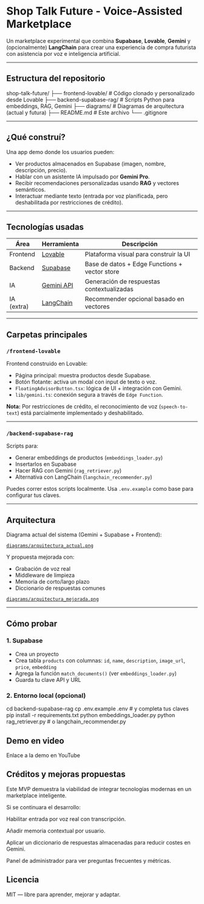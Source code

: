 # Shop Talk Future - Voice-Assisted Marketplace

Un marketplace experimental que combina **Supabase**, **Lovable**, **Gemini** y (opcionalmente) **LangChain** para crear una experiencia de compra futurista con asistencia por voz e inteligencia artificial.

---

## Estructura del repositorio

shop-talk-future/
├── frontend-lovable/ # Código clonado y personalizado desde Lovable
├── backend-supabase-rag/ # Scripts Python para embeddings, RAG, Gemini
├── diagrams/ # Diagramas de arquitectura (actual y futura)
├── README.md # Este archivo
└── .gitignore


---

## ¿Qué construí?

Una app demo donde los usuarios pueden:

- Ver productos almacenados en Supabase (imagen, nombre, descripción, precio).
- Hablar con un asistente IA impulsado por **Gemini Pro**.
- Recibir recomendaciones personalizadas usando **RAG** y vectores semánticos.
- Interactuar mediante texto (entrada por voz planificada, pero deshabilitada por restricciones de crédito).

---

## Tecnologías usadas

| Área        | Herramienta                 | Descripción                                     |
|-------------|-----------------------------|-------------------------------------------------|
| Frontend    | [Lovable](https://lovable.so) | Plataforma visual para construir la UI         |
| Backend     | [Supabase](https://supabase.com) | Base de datos + Edge Functions + vector store  |
| IA          | [Gemini API](https://aistudio.google.com/app/prompts/new_chat) | Generación de respuestas contextualizadas       |
| IA (extra)  | [LangChain](https://www.langchain.com/) | Recommender opcional basado en vectores        |

---

## Carpetas principales

### `/frontend-lovable`

Frontend construido en Lovable:

- Página principal: muestra productos desde Supabase.
- Botón flotante: activa un modal con input de texto o voz.
- `FloatingAdvisorButton.tsx`: lógica de UI + integración con Gemini.
- `lib/gemini.ts`: conexión segura a través de `Edge Function`.

**Nota:** Por restricciones de crédito, el reconocimiento de voz (`speech-to-text`) está parcialmente implementado y deshabilitado.

---

### `/backend-supabase-rag`

Scripts para:

- Generar embeddings de productos (`embeddings_loader.py`)
- Insertarlos en Supabase
- Hacer RAG con Gemini (`rag_retriever.py`)
- Alternativa con LangChain (`langchain_recommender.py`)

Puedes correr estos scripts localmente. Usa `.env.example` como base para configurar tus claves.

---

## Arquitectura

Diagrama actual del sistema (Gemini + Supabase + Frontend):

[`diagrams/arquitectura_actual.png`](diagrams/arquitectura_actual.png)

Y propuesta mejorada con:

- Grabación de voz real
- Middleware de limpieza
- Memoria de corto/largo plazo
- Diccionario de respuestas comunes

[`diagrams/arquitectura_mejorada.png`](diagrams/arquitectura_mejorada.png)

---

## Cómo probar

### 1. Supabase

- Crea un proyecto
- Crea tabla `products` con columnas: `id`, `name`, `description`, `image_url`, `price`, `embedding`
- Agrega la función `match_documents()` (ver `embeddings_loader.py`)
- Guarda tu clave API y URL

### 2. Entorno local (opcional)

cd backend-supabase-rag
cp .env.example .env  # y completa tus claves
pip install -r requirements.txt
python embeddings_loader.py
python rag_retriever.py  # o langchain_recommender.py


## Demo en video 
Enlace a la demo en YouTube

## Créditos y mejoras propuestas
Este MVP demuestra la viabilidad de integrar tecnologías modernas en un marketplace inteligente.

Si se continuara el desarrollo:

Habilitar entrada por voz real con transcripción.

Añadir memoria contextual por usuario.

Aplicar un diccionario de respuestas almacenadas para reducir costes en Gemini.

Panel de administrador para ver preguntas frecuentes y métricas.

## Licencia
MIT — libre para aprender, mejorar y adaptar.
